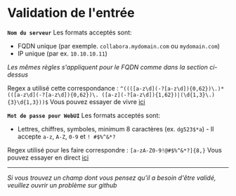 # Validation de l'entrée

__`Nom du serveur`__ Les formats acceptés sont:

- FQDN unique (par exemple. `collabora.mydomain.com` ou `mydomain.com`)
- IP unique (par ex. `10.10.10.11`)

_Les mêmes règles s'appliquent pour le FQDN comme dans la section ci-dessus_

Regex a utilisé cette correspondance : `^((([a-z\d](-?[a-z\d]){0,62})\.)*(([a-z\d](-?[a-z\d]){0,62})\. ([a-z](-?[a-z\d]){1,62})|(\d{1,3}\.){3}\d{1,3}))$` Vous pouvez essayer de vivre [ici](https://regex101.com/r/mICKDp/1)

__`Mot de passe pour WebUI`__ Les formats acceptés sont:

- Lettres, chiffres, symboles, minimum 8 caractères (ex. `dg523$*a`) - Il accepte `a-z`, `A-Z`, `0-9` et `! #$%^&*?`

Regex utilisé pour les faire correspondre : `[a-zA-Z0-9!@#$%^&*?]{8,}` Vous pouvez essayer en direct [ici](https://regex101.com/r/ef3V88/1)

---

_Si vous trouvez un champ dont vous pensez qu'il a besoin d'être validé, veuillez ouvrir un problème sur github_
